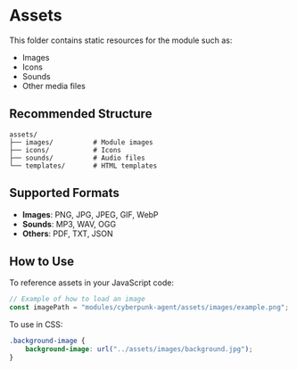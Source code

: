 # Assets

This folder contains static resources for the module such as:

- Images
- Icons
- Sounds
- Other media files

## Recommended Structure

```
assets/
├── images/          # Module images
├── icons/           # Icons
├── sounds/          # Audio files
└── templates/       # HTML templates
```

## Supported Formats

- **Images**: PNG, JPG, JPEG, GIF, WebP
- **Sounds**: MP3, WAV, OGG
- **Others**: PDF, TXT, JSON

## How to Use

To reference assets in your JavaScript code:

```javascript
// Example of how to load an image
const imagePath = "modules/cyberpunk-agent/assets/images/example.png";
```

To use in CSS:

```css
.background-image {
    background-image: url("../assets/images/background.jpg");
}
``` 